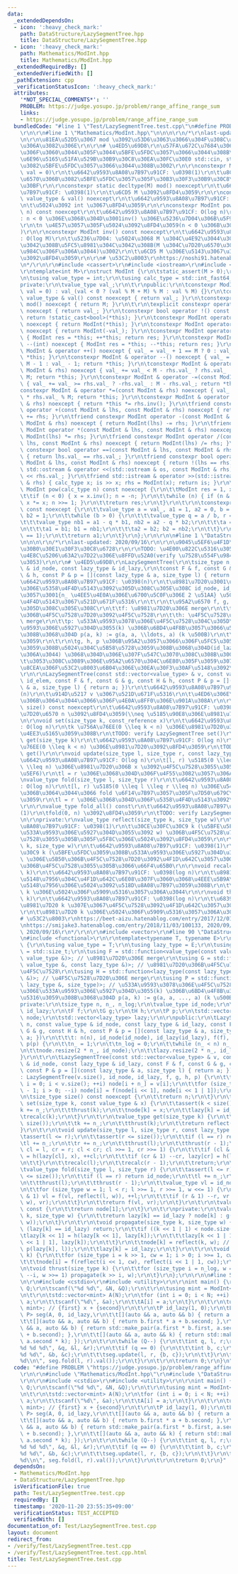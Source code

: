 ```yaml
---
data:
  _extendedDependsOn:
  - icon: ':heavy_check_mark:'
    path: DataStructure/LazySegmentTree.hpp
    title: DataStructure/LazySegmentTree.hpp
  - icon: ':heavy_check_mark:'
    path: Mathematics/ModInt.hpp
    title: Mathematics/ModInt.hpp
  _extendedRequiredBy: []
  _extendedVerifiedWith: []
  _pathExtension: cpp
  _verificationStatusIcon: ':heavy_check_mark:'
  attributes:
    '*NOT_SPECIAL_COMMENTS*': ''
    PROBLEM: https://judge.yosupo.jp/problem/range_affine_range_sum
    links:
    - https://judge.yosupo.jp/problem/range_affine_range_sum
  bundledCode: "#line 1 \"Test/LazySegmentTree.test.cpp\"\n#define PROBLEM \"https://judge.yosupo.jp/problem/range_affine_range_sum\"\
    \r\n\r\n#line 1 \"Mathematics/ModInt.hpp\"\n\n\n\r\n/*\r\nlast-updated: 2020/11/20\r\
    \n\r\n\u81EA\u52D5\u3067 mod \u3092\u53D6\u3063\u3066\u304F\u308C\u308B\u4FBF\u5229\
    \u306A\u3082\u306E\r\n\r\n# \u4ED5\u69D8\r\n\u57FA\u672C\u7684\u306A\u6F14\u7B97\
    \u306F\u3060\u3044\u305F\u3044\u5BFE\u5FDC\u3057\u3066\u3044\u308B\u3002\r\n\u6A19\
    \u6E96\u5165\u51FA\u529B\u30B9\u30C8\u30EA\u30FC\u30E0 std::cin, std::cout \u306B\
    \u3082\u5BFE\u5FDC\u3057\u3066\u3044\u308B\u3002\r\n\r\nconstexpr ModInt(std::int_fast64_t\
    \ val = 0)\r\n\t\u6642\u9593\u8A08\u7B97\u91CF: \u0398(1)\r\n\t\u8CA0\u306E\u6574\
    \u6570\u306B\u3082\u5BFE\u5FDC\u3057\u305F\u30B3\u30F3\u30B9\u30C8\u30E9\u30AF\
    \u30BF\r\n\r\nconstexpr static decltype(M) mod() noexcept\r\n\t\u6642\u9593\u8A08\
    \u7B97\u91CF: \u0398(1)\r\n\t\u6CD5 M \u3092\u8FD4\u3059\r\n\r\nconstexpr const\
    \ value_type & val() noexcept\r\n\t\u6642\u9593\u8A08\u7B97\u91CF: \u0398(1)\r\
    \n\t\u5024\u3092 int \u3067\u8FD4\u3059\r\n\r\nconstexpr ModInt pow(std::int_fast64_t\
    \ n) const noexcept\r\n\t\u6642\u9593\u8A08\u7B97\u91CF: O(log n)\r\n\t\u5236\u7D04\
    : n < 0 \u306E\u3068\u304D\u3001inv() \u306E\u5236\u7D04\u306B\u5F93\u3046\u3002\
    \r\n\tn \u4E57\u3057\u305F\u5024\u3092\u8FD4\u3059(n < 0 \u306B\u3082\u5BFE\u5FDC\
    )\r\n\r\nconstexpr ModInt inv() const noexcept\r\n\t\u6642\u9593\u8A08\u7B97\u91CF\
    : O(log M)\r\n\t\u5236\u7D04: \u5024\u3068 M \u304C\u4E92\u3044\u306B\u7D20\u3067\
    \u3042\u308B\u5FC5\u8981\u304C\u3042\u308B(M \u304C\u7D20\u6570\u306A\u3089\u554F\
    \u984C\u306F\u306A\u3044)\u3002\r\n\t\u6CD5 M \u306E\u5143\u3067\u306E\u9006\u5143\
    \u3092\u8FD4\u3059\r\n\r\n# \u53C2\u8003\r\nhttps://noshi91.hatenablog.com/entry/2019/03/31/174006\r\
    \n*/\r\n\r\n#include <cassert>\r\n#include <iostream>\r\n#include <cstdint>\r\n\
    \r\ntemplate<int M>\r\nstruct ModInt {\r\n\tstatic_assert(M > 0);\r\n\t\r\npublic:\r\
    \n\tusing value_type = int;\r\n\tusing calc_type = std::int_fast64_t;\r\n\t\r\n\
    private:\r\n\tvalue_type val_;\r\n\t\r\npublic:\r\n\tconstexpr ModInt(calc_type\
    \ val = 0) : val_(val < 0 ? (val % M + M) % M : val % M) {}\r\n\tconstexpr const\
    \ value_type & val() const noexcept { return val_; }\r\n\tconstexpr static decltype(M)\
    \ mod() noexcept { return M; }\r\n\t\r\n\texplicit constexpr operator bool() const\
    \ noexcept { return val_; }\r\n\tconstexpr bool operator !() const noexcept {\
    \ return !static_cast<bool>(*this); }\r\n\tconstexpr ModInt operator +() const\
    \ noexcept { return ModInt(*this); }\r\n\tconstexpr ModInt operator -() const\
    \ noexcept { return ModInt(-val_); }\r\n\tconstexpr ModInt operator ++(int) noexcept\
    \ { ModInt res = *this; ++*this; return res; }\r\n\tconstexpr ModInt operator\
    \ --(int) noexcept { ModInt res = *this; --*this; return res; }\r\n\tconstexpr\
    \ ModInt & operator ++() noexcept { val_ = val_ + 1 == M ? 0 : val_ + 1; return\
    \ *this; }\r\n\tconstexpr ModInt & operator --() noexcept { val_ = val_ == 0 ?\
    \ M - 1 : val_ - 1; return *this; }\r\n\tconstexpr ModInt & operator +=(const\
    \ ModInt & rhs) noexcept { val_ += val_ < M - rhs.val_ ? rhs.val_ : rhs.val_ -\
    \ M; return *this; }\r\n\tconstexpr ModInt & operator -=(const ModInt & rhs) noexcept\
    \ { val_ += val_ >= rhs.val_ ? -rhs.val_ : M - rhs.val_; return *this; }\r\n\t\
    constexpr ModInt & operator *=(const ModInt & rhs) noexcept { val_ = static_cast<calc_type>(val_)\
    \ * rhs.val_ % M; return *this; }\r\n\tconstexpr ModInt & operator /=(const ModInt\
    \ & rhs) noexcept { return *this *= rhs.inv(); }\r\n\tfriend constexpr ModInt\
    \ operator +(const ModInt & lhs, const ModInt & rhs) noexcept { return ModInt(lhs)\
    \ += rhs; }\r\n\tfriend constexpr ModInt operator -(const ModInt & lhs, const\
    \ ModInt & rhs) noexcept { return ModInt(lhs) -= rhs; }\r\n\tfriend constexpr\
    \ ModInt operator *(const ModInt & lhs, const ModInt & rhs) noexcept { return\
    \ ModInt(lhs) *= rhs; }\r\n\tfriend constexpr ModInt operator /(const ModInt &\
    \ lhs, const ModInt & rhs) noexcept { return ModInt(lhs) /= rhs; }\r\n\tfriend\
    \ constexpr bool operator ==(const ModInt & lhs, const ModInt & rhs) noexcept\
    \ { return lhs.val_ == rhs.val_; }\r\n\tfriend constexpr bool operator !=(const\
    \ ModInt & lhs, const ModInt & rhs) noexcept { return !(lhs == rhs); }\r\n\tfriend\
    \ std::ostream & operator <<(std::ostream & os, const ModInt & rhs) { return os\
    \ << rhs.val_; }\r\n\tfriend std::istream & operator >>(std::istream & is, ModInt\
    \ & rhs) { calc_type x; is >> x; rhs = ModInt(x); return is; }\r\n\t\r\n\tconstexpr\
    \ ModInt pow(calc_type n) const noexcept {\r\n\t\tModInt res = 1, x = val_;\r\n\
    \t\tif (n < 0) { x = x.inv(); n = -n; }\r\n\t\twhile (n) { if (n & 1) res *= x;\
    \ x *= x; n >>= 1; }\r\n\t\treturn res;\r\n\t}\r\n\t\r\n\tconstexpr ModInt inv()\
    \ const noexcept {\r\n\t\tvalue_type a = val_, a1 = 1, a2 = 0, b = M, b1 = 0,\
    \ b2 = 1;\r\n\t\twhile (b > 0) {\r\n\t\t\tvalue_type q = a / b, r = a % b;\r\n\
    \t\t\tvalue_type nb1 = a1 - q * b1, nb2 = a2 - q * b2;\r\n\t\t\ta = b; b = r;\r\
    \n\t\t\ta1 = b1; b1 = nb1;\r\n\t\t\ta2 = b2; b2 = nb2;\r\n\t\t}\r\n\t\tassert(a\
    \ == 1);\r\n\t\treturn a1;\r\n\t}\r\n};\r\n\r\n\n#line 1 \"DataStructure/LazySegmentTree.hpp\"\
    \n\n\n\r\n/*\r\nlast-updated: 2020/09/16\r\n\r\n\u9045\u5EF6\u4F1D\u642C\u30BB\
    \u30B0\u30E1\u30F3\u30C8\u6728\r\n\r\nTODO: \u4E00\u822C\u5316\u3055\u308C\u305F\
    \u4E8C\u5206\u63A2\u7D22\u306E\u8FFD\u52A0(verify \u7528\u554F\u984C is \u3069\
    \u3053)\r\n\r\n# \u4ED5\u69D8\r\nLazySegmentTree(\r\n\tsize_type n, const value_type\
    \ & id_node, const lazy_type & id_lazy,\r\n\tconst F & f, const G & g, const H\
    \ & h, const P & p = [](const lazy_type & a, size_type l) { return a; })\r\n\t\
    \u6642\u9593\u8A08\u7B97\u91CF: \u0398(n)\r\n\t\u8981\u7D20\u3001\u4F5C\u7528\u7D20\
    \u306E\u5358\u4F4D\u5143\u3092\u305D\u308C\u305E\u308C id_node, id_lazy \u3068\
    \u3057\u3001{n_ \u4EE5\u4E0A\u306E\u6700\u5C0F\u306E 2 \u51AA} \u500B\u306E\u5358\
    \u4F4D\u5143\u3067\u521D\u671F\u5316\r\n\t\r\n\t\u95A2\u6570 f, g, h, p \u306F\
    \u305D\u308C\u305E\u308C\r\n\t\tf: \u8981\u7D20\u306E merge\r\n\t\tg: \u8981\u7D20\
    \u306B\u4F5C\u7528\u7D20\u3092\u4F5C\u7528\r\n\t\th: \u4F5C\u7528\u7D20\u306E\
    \ merge\r\n\t\tp: \u533A\u9593\u3078\u306E\u4F5C\u7528\u304C\u305D\u306E\u533A\
    \u9593\u306E\u5927\u304D\u3055(k) \u306B\u6BD4\u4F8B\u3057\u3066\u5909\u5316\u3059\
    \u308B\u3068\u304D p(a, k) := g(a, a, \\ldots, a) (k \u500B)\r\n\t\u3092\u8868\
    \u3059\r\n\t\r\n\tg, h, p \u306B\u95A2\u3057\u3066\u306F\u5FC5\u305A\u4F1D\u642C\
    \u3059\u308B\u5024\u304C\u5B58\u5728\u3059\u308B\u3068\u304D(id_lazy \u3067\u306F\
    \u306A\u3044) \u3068\u304D\u306E\u307F\u547C\u3070\u308C\u308B\u3002\r\n\t\r\n\
    \t\u3053\u308C\u3089\u306E\u95A2\u6570\u304C\u6E80\u305F\u3059\u3079\u304D\u6027\
    \u8CEA\u306F\u53C2\u8003\u6B04\u306E\u30EA\u30F3\u30AF\u5148\u3092\u53C2\u7167\
    \r\n\r\nLazySegmentTree(const std::vector<value_type> & v, const value_type &\
    \ id_elem, const F & f, const G & g, const H & h, const P & p = [](const lazy_type\
    \ & a, size_type l) { return a; })\r\n\t\u6642\u9593\u8A08\u7B97\u91CF: \u0398\
    (n)\r\n\t\u914D\u5217 v \u3067\u521D\u671F\u5316\r\n\t\u4ED6\u306E\u5F15\u6570\
    \u306B\u3064\u3044\u3066\u306F\u4E0A\u8FF0\u306E\u901A\u308A\r\n\r\nsize_type\
    \ size() const noexcept\r\n\t\u6642\u9593\u8A08\u7B97\u91CF: \u0398(1)\r\n\t\u8981\
    \u7D20\u6570 n \u3092\u8FD4\u3059(\\neq \u5185\u90E8\u306E\u8981\u7D20\u6570)\r\
    \n\r\nvoid set(size_type k, const_reference x)\r\n\t\u6642\u9593\u8A08\u7B97\u91CF\
    : O(log n)\r\n\tk \u756A\u76EE(0 \\leq k < n) \u306E\u8981\u7D20\u306B x \u3092\
    \u4EE3\u5165\u3059\u308B\r\n\tTODO: verify LazySegmentTree set()\r\n\r\nvalue_type\
    \ get(size_type k)\r\n\t\u6642\u9593\u8A08\u7B97\u91CF: O(log n)\r\n\tk \u756A\
    \u76EE(0 \\leq k < n) \u306E\u8981\u7D20\u3092\u8FD4\u3059\r\n\tTODO: verify LazySegmentTree\
    \ get()\r\n\r\nvoid update(size_type l, size_type r, const lazy_type & x)\r\n\t\
    \u6642\u9593\u8A08\u7B97\u91CF: O(log n)\r\n\t[l, r) \u5185(0 \\leq l \\leq r\
    \ \\leq n) \u306E\u8981\u7D20\u306B x \u3092\u4F5C\u7528\u3055\u305B\u308B(\u9045\
    \u5EF6)\r\n\tl = r \u306E\u3068\u304D\u306F\u4F55\u3082\u3057\u306A\u3044\r\n\r\
    \nvalue_type fold(size_type l, size_type r)\r\n\t\u6642\u9593\u8A08\u7B97\u91CF\
    : O(log n)\r\n\t[l, r) \u5185(0 \\leq l \\leq r \\leq n) \u306E\u5404\u8981\u7D20\
    \u306B\u3064\u3044\u3066 fold \u6F14\u7B97\u3057\u305F\u7D50\u679C\u3092\u8FD4\
    \u3059\r\n\tl = r \u306E\u3068\u304D\u306F\u5358\u4F4D\u5143\u3092\u8FD4\u3059\
    \r\n\r\nvalue_type fold_all() const\r\n\t\u6642\u9593\u8A08\u7B97\u91CF: \u0398\
    (1)\r\n\tfold(0, n) \u3092\u8FD4\u3059\r\n\tTODO: verify LazySegmentTree fold_all()\r\
    \n\r\nprivate:\r\nvalue_type reflect(size_type k, size_type w)\r\n\t\u6642\u9593\
    \u8A08\u7B97\u91CF: \u0398(1)\r\n\t\u30CE\u30FC\u30C9 k (\u5BFE\u5FDC\u3059\u308B\
    \u533A\u9593\u306E\u5927\u304D\u3055\u3092 w) \u306B\u4F5C\u7528\u7D20\u3092\u4F5C\
    \u7528\u3055\u305B\u305F\u5F8C\u306E\u5024\u3092\u8FD4\u3059\r\n\r\nvoid propagate(size_type\
    \ k, size_type w)\r\n\t\u6642\u9593\u8A08\u7B97\u91CF: \u0398(1)\r\n\t\u30CE\u30FC\
    \u30C9 k (\u5BFE\u5FDC\u3059\u308B\u533A\u9593\u306E\u5927\u304D\u3055\u3092 w)\
    \ \u306E\u5B50\u306B\u4F5C\u7528\u7D20\u3092\u4F1D\u642C\u3057\u3001\u81EA\u8EAB\
    \u306B\u4F5C\u7528\u3055\u305B\u3066\u66F4\u65B0\r\n\r\nvoid recalc(size_type\
    \ k)\r\n\t\u6642\u9593\u8A08\u7B97\u91CF: \u0398(log n)\r\n\t\u8981\u7D20 k \u306E\
    \u5148\u7956\u304C\u4F1D\u642C\u6E08\u307F\u3060\u3068\u4EEE\u5B9A\u3057\u3066\
    \u5148\u7956\u306E\u5024\u3092\u518D\u8A08\u7B97\u3059\u308B\r\n\t\u8981\u7D20\
    \ k \u306E\u5024\u306F\u5909\u5316\u3057\u306A\u3044\r\n\r\nvoid thrust(size_type\
    \ k)\r\n\t\u6642\u9593\u8A08\u7B97\u91CF: \u0398(log n)\r\n\t\u6839\u304B\u3089\
    \u8981\u7D20 k \u307E\u3067\u4F5C\u7528\u3092\u4F1D\u642C\u3057\u3066\u304F\u308B\
    \r\n\t\u8981\u7D20 k \u306E\u5024\u306F\u5909\u5316\u3057\u306A\u3044\r\n\r\n\
    # \u53C2\u8003\r\nhttps://beet-aizu.hatenablog.com/entry/2017/12/01/225955, 2020/09/11\r\
    \nhttps://smijake3.hatenablog.com/entry/2018/11/03/100133, 2020/09/16\r\nhttps://ei1333.github.io/luzhiled/snippets/structure/segment-tree.html,\
    \ 2020/09/16\r\n*/\r\n\r\n#include <vector>\r\n#line 90 \"DataStructure/LazySegmentTree.hpp\"\
    \n#include <functional>\r\n\r\ntemplate<typename T, typename E>\r\nstruct LazySegmentTree\
    \ {\r\n\tusing value_type = T;\r\n\tusing lazy_type = E;\r\n\tusing size_type\
    \ = std::size_t;\r\n\tusing F = std::function<value_type(const value_type &, const\
    \ value_type &)>; // \u8981\u7D20\u306E merge\r\n\tusing G = std::function<value_type(const\
    \ value_type &, const lazy_type &)>; // \u8981\u7D20\u306B\u4F5C\u7528\u7D20\u3092\
    \u4F5C\u7528\r\n\tusing H = std::function<lazy_type(const lazy_type &, const lazy_type\
    \ &)>; // \u4F5C\u7528\u7D20\u306E merge\r\n\tusing P = std::function<lazy_type(const\
    \ lazy_type &, size_type)>; // \u533A\u9593\u3078\u306E\u4F5C\u7528\u304C\u305D\
    \u306E\u533A\u9593\u306E\u5927\u304D\u3055(k) \u306B\u6BD4\u4F8B\u3057\u3066\u5909\
    \u5316\u3059\u308B\u3068\u304D p(a, k) := g(a, a, ..., a) (k \u500B)\r\n\t\r\n\
    private:\r\n\tsize_type n, n_, n_log;\r\n\tvalue_type id_node;\r\n\tlazy_type\
    \ id_lazy;\r\n\tF f;\r\n\tG g;\r\n\tH h;\r\n\tP p;\r\n\tstd::vector<value_type>\
    \ node;\r\n\tstd::vector<lazy_type> lazy;\r\n\r\npublic:\r\n\tLazySegmentTree(size_type\
    \ n, const value_type & id_node, const lazy_type & id_lazy, const F & f, const\
    \ G & g, const H & h, const P & p = [](const lazy_type & a, size_type l) { return\
    \ a; })\r\n\t\t\t: n(n), id_node(id_node), id_lazy(id_lazy), f(f), g(g), h(h),\
    \ p(p) {\r\n\t\tn_ = 1;\r\n\t\tn_log = 0;\r\n\t\twhile (n_ < n) n_ <<= 1, ++n_log;\r\
    \n\t\tnode.resize(2 * n_, id_node);\r\n\t\tlazy.resize(2 * n_, id_lazy);\r\n\t\
    }\r\n\t\r\n\tLazySegmentTree(const std::vector<value_type> & v, const value_type\
    \ & id_node, const lazy_type & id_lazy, const F & f, const G & g, const H & h,\
    \ const P & p = [](const lazy_type & a, size_type l) { return a; })\r\n\t\t\t\
    : LazySegmentTree(v.size(), id_node, id_lazy, f, g, h, p) {\r\n\t\tfor (size_type\
    \ i = 0; i < v.size(); ++i) node[i + n_] = v[i];\r\n\t\tfor (size_type i = n_\
    \ - 1; i > 0; --i) node[i] = f(node[i << 1], node[i << 1 | 1]);\r\n\t}\r\n\t\r\
    \n\tsize_type size() const noexcept {\r\n\t\treturn n;\r\n\t}\r\n\t\r\n\tvoid\
    \ set(size_type k, const value_type & x) {\r\n\t\tassert(k < size());\r\n\t\t\
    k += n_;\r\n\t\tthrust(k);\r\n\t\tnode[k] = x;\r\n\t\tlazy[k] = id_lazy;\r\n\t\
    \trecalc(k);\r\n\t}\r\n\t\r\n\tvalue_type get(size_type k) {\r\n\t\tassert(k <\
    \ size());\r\n\t\tk += n_;\r\n\t\tthrust(k);\r\n\t\treturn reflect(k, 1);\r\n\t\
    }\r\n\t\r\n\tvoid update(size_type l, size_type r, const lazy_type & x) {\r\n\t\
    \tassert(l <= r);\r\n\t\tassert(r <= size());\r\n\t\tif (l == r) return;\r\n\t\
    \tl += n_;\r\n\t\tr += n_;\r\n\t\tthrust(l);\r\n\t\tthrust(r - 1);\r\n\t\tfor(size_type\
    \ cl = l, cr = r; cl < cr; cl >>= 1, cr >>= 1) {\r\n\t\t\tif (cl & 1) lazy[cl]\
    \ = h(lazy[cl], x), ++cl;\r\n\t\t\tif (cr & 1) --cr, lazy[cr] = h(lazy[cr], x);\r\
    \n\t\t}\r\n\t\trecalc(l);\r\n\t\trecalc(r - 1);\r\n\t\treturn;\r\n\t}\r\n\t\r\n\
    \tvalue_type fold(size_type l, size_type r) {\r\n\t\tassert(l <= r);\r\n\t\tassert(r\
    \ <= size());\r\n\t\tif (l == r) return id_node;\r\n\t\tl += n_;\r\n\t\tr += n_;\r\
    \n\t\tthrust(l);\r\n\t\tthrust(r - 1);\r\n\t\tvalue_type vl = id_node, vr = id_node;\r\
    \n\t\tfor (size_type w = 1; l < r; l >>= 1, r >>= 1, w <<= 1) {\r\n\t\t\tif (l\
    \ & 1) vl = f(vl, reflect(l, w)), ++l;\r\n\t\t\tif (r & 1) --r, vr = f(reflect(r,\
    \ w), vr);\r\n\t\t}\r\n\t\treturn f(vl, vr);\r\n\t}\r\n\t\r\n\tvalue_type fold_all()\
    \ const {\r\n\t\treturn node[1];\r\n\t}\r\n\t\r\nprivate:\r\n\tvalue_type reflect(size_type\
    \ k, size_type w) {\r\n\t\treturn lazy[k] == id_lazy ? node[k] : g(node[k], p(lazy[k],\
    \ w));\r\n\t}\r\n\t\r\n\tvoid propagate(size_type k, size_type w) {\r\n\t\tif\
    \ (lazy[k] == id_lazy) return;\r\n\t\tif ((k << 1 | 1) < node.size()) {\r\n\t\t\
    \tlazy[k << 1] = h(lazy[k << 1], lazy[k]);\r\n\t\t\tlazy[k << 1 | 1] = h(lazy[k\
    \ << 1 | 1], lazy[k]);\r\n\t\t}\r\n\t\tnode[k] = reflect(k, w); // g(node[k],\
    \ p(lazy[k], l));\r\n\t\tlazy[k] = id_lazy;\r\n\t}\r\n\t\r\n\tvoid recalc(size_type\
    \ k) {\r\n\t\tfor (size_type i = k >> 1, cw = 1; i > 0; i >>= 1, cw <<= 1)\r\n\
    \t\t\tnode[i] = f(reflect(i << 1, cw), reflect(i << 1 | 1, cw));\r\n\t}\r\n\t\r\
    \n\tvoid thrust(size_type k) {\r\n\t\tfor (size_type i = n_log, w = n_; i > 0;\
    \ --i, w >>= 1) propagate(k >> i, w);\r\n\t}\r\n};\r\n\r\n\n#line 5 \"Test/LazySegmentTree.test.cpp\"\
    \n\r\n#include <cstdio>\r\n#include <utility>\r\n\r\nint main() {\r\n\tint N,\
    \ Q;\r\n\tscanf(\"%d %d\", &N, &Q);\r\n\t\r\n\tusing mint = ModInt<998244353>;\r\
    \n\t\r\n\tstd::vector<mint> A(N);\r\n\tfor (int i = 0; i < N; ++i) {\r\n\t\tint\
    \ a;\r\n\t\tscanf(\"%d\", &a);\r\n\t\tA[i] = a;\r\n\t}\r\n\t\r\n\tusing P = std::pair<mint,\
    \ mint>; // {first} x + {second}\r\n\t\r\n\tP id_lazy(1, 0);\r\n\tLazySegmentTree<mint,\
    \ P> seg(A, 0, id_lazy,\r\n\t\t[](auto && a, auto && b) { return a + b; },\r\n\
    \t\t[](auto && a, auto && b) { return b.first * a + b.second; },\r\n\t\t[](auto\
    \ && a, auto && b) { return std::make_pair(a.first * b.first, a.second * b.first\
    \ + b.second); },\r\n\t\t[](auto && a, auto && k) { return std::make_pair(a.first,\
    \ a.second * k); });\r\n\t\r\n\twhile (Q--) {\r\n\t\tint q, l, r;\r\n\t\tscanf(\"\
    %d %d %d\", &q, &l, &r);\r\n\t\tif (q == 0) {\r\n\t\t\tint b, c;\r\n\t\t\tscanf(\"\
    %d %d\", &b, &c);\r\n\t\t\tseg.update(l, r, {b, c});\r\n\t\t}\r\n\t\telse printf(\"\
    %d\\n\", seg.fold(l, r).val());\r\n\t}\r\n\t\r\n\treturn 0;\r\n}\n"
  code: "#define PROBLEM \"https://judge.yosupo.jp/problem/range_affine_range_sum\"\
    \r\n\r\n#include \"Mathematics/ModInt.hpp\"\r\n#include \"DataStructure/LazySegmentTree.hpp\"\
    \r\n\r\n#include <cstdio>\r\n#include <utility>\r\n\r\nint main() {\r\n\tint N,\
    \ Q;\r\n\tscanf(\"%d %d\", &N, &Q);\r\n\t\r\n\tusing mint = ModInt<998244353>;\r\
    \n\t\r\n\tstd::vector<mint> A(N);\r\n\tfor (int i = 0; i < N; ++i) {\r\n\t\tint\
    \ a;\r\n\t\tscanf(\"%d\", &a);\r\n\t\tA[i] = a;\r\n\t}\r\n\t\r\n\tusing P = std::pair<mint,\
    \ mint>; // {first} x + {second}\r\n\t\r\n\tP id_lazy(1, 0);\r\n\tLazySegmentTree<mint,\
    \ P> seg(A, 0, id_lazy,\r\n\t\t[](auto && a, auto && b) { return a + b; },\r\n\
    \t\t[](auto && a, auto && b) { return b.first * a + b.second; },\r\n\t\t[](auto\
    \ && a, auto && b) { return std::make_pair(a.first * b.first, a.second * b.first\
    \ + b.second); },\r\n\t\t[](auto && a, auto && k) { return std::make_pair(a.first,\
    \ a.second * k); });\r\n\t\r\n\twhile (Q--) {\r\n\t\tint q, l, r;\r\n\t\tscanf(\"\
    %d %d %d\", &q, &l, &r);\r\n\t\tif (q == 0) {\r\n\t\t\tint b, c;\r\n\t\t\tscanf(\"\
    %d %d\", &b, &c);\r\n\t\t\tseg.update(l, r, {b, c});\r\n\t\t}\r\n\t\telse printf(\"\
    %d\\n\", seg.fold(l, r).val());\r\n\t}\r\n\t\r\n\treturn 0;\r\n}"
  dependsOn:
  - Mathematics/ModInt.hpp
  - DataStructure/LazySegmentTree.hpp
  isVerificationFile: true
  path: Test/LazySegmentTree.test.cpp
  requiredBy: []
  timestamp: '2020-11-20 23:55:35+09:00'
  verificationStatus: TEST_ACCEPTED
  verifiedWith: []
documentation_of: Test/LazySegmentTree.test.cpp
layout: document
redirect_from:
- /verify/Test/LazySegmentTree.test.cpp
- /verify/Test/LazySegmentTree.test.cpp.html
title: Test/LazySegmentTree.test.cpp
---
```

